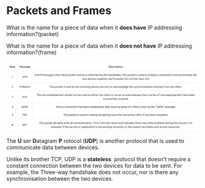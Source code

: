 # Packets and Frames
What is the name for a piece of data when it **does have** IP addressing information?(packet)

What is the name for a piece of data when it **does not have** IP addressing information?(frame)

![](Packets%20and%20Frames/image.png)

The **U** ser **D**atagram **P** rotocol (**UDP**) is another protocol that is used to communicate data between devices.

Unlike its brother TCP, UDP is a **stateless**  protocol that doesn't require a constant connection between the two devices for data to be sent. For example, the Three-way handshake does not occur, nor is there any synchronisation between the two devices.